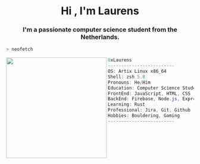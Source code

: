 <h1 align="center">Hi , I'm Laurens</h1>
<h3 align="center">I'm a passionate computer science student from the Netherlands.</h3>

```zsh
> neofetch
```

<img align="left" src="https://i.pinimg.com/564x/99/c0/9b/99c09bad62ca1f308fff8b84d3421b51.jpg" width="270" /> 

```csharp
0xLaurens
-------------------------
OS: Artix Linux x86_64
Shell: zsh 5.8
Pronouns: He/Him
Education: Computer Science Student at Avans.
FrontEnd: JavaScript, HTML, CSS
BackEnd: Firebase, Node.js, Express.js, MySQL, MSSQL, Java, C++
Learning: Rust
Professional: Jira, Git, Github 
Hobbies: Bouldering, Gaming
-------------------------
```

